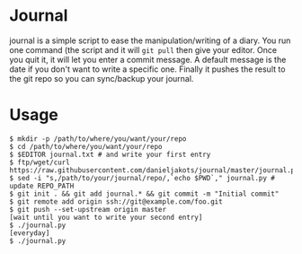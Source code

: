 # Journal

journal is a simple script to ease the manipulation/writing of a diary. You run
one command (the script and it will `git pull` then give your editor. Once you
quit it, it will let you enter a commit message. A default message is the date
if you don't want to write a specific one. Finally it pushes the result to the
git repo so you can sync/backup your journal.

# Usage

```
$ mkdir -p /path/to/where/you/want/your/repo
$ cd /path/to/where/you/want/your/repo
$ $EDITOR journal.txt # and write your first entry
$ ftp/wget/curl https://raw.githubusercontent.com/danieljakots/journal/master/journal.py
$ sed -i "s,/path/to/your/journal/repo/,`echo $PWD`," journal.py # update REPO_PATH
$ git init . && git add journal.* && git commit -m "Initial commit"
$ git remote add origin ssh://git@example.com/foo.git
$ git push --set-upstream origin master
[wait until you want to write your second entry]
$ ./journal.py
[everyday]
$ ./journal.py
```
